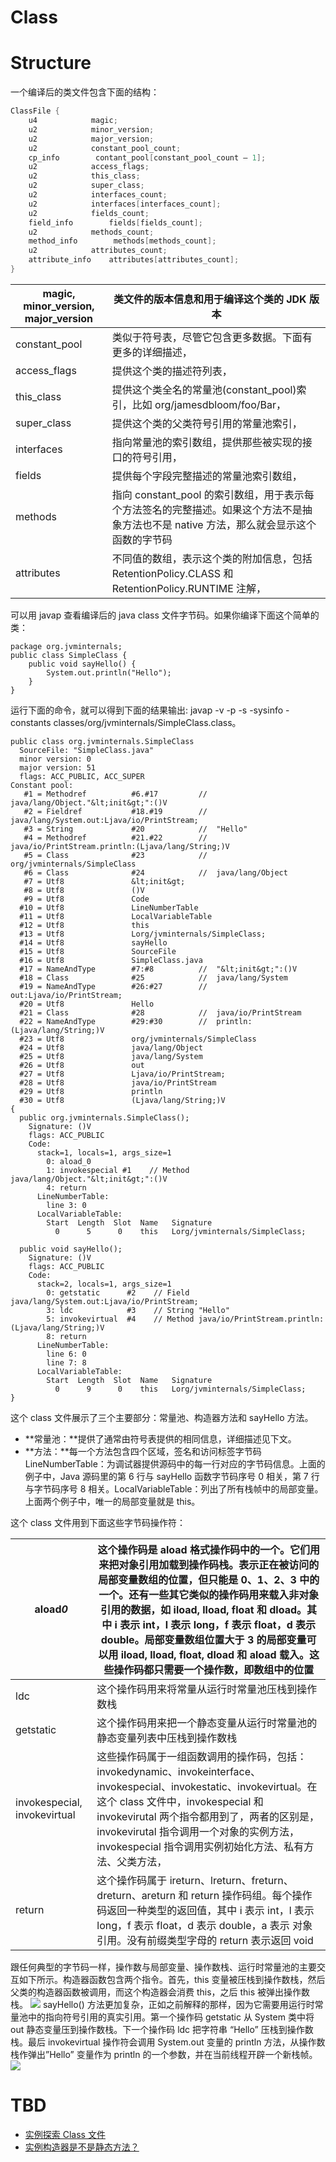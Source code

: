 # Class

# Structure

一个编译后的类文件包含下面的结构：

```java
ClassFile {
    u4            magic;
    u2            minor_version;
    u2            major_version;
    u2            constant_pool_count;
    cp_info        contant_pool[constant_pool_count – 1];
    u2            access_flags;
    u2            this_class;
    u2            super_class;
    u2            interfaces_count;
    u2            interfaces[interfaces_count];
    u2            fields_count;
    field_info        fields[fields_count];
    u2            methods_count;
    method_info        methods[methods_count];
    u2            attributes_count;
    attribute_info    attributes[attributes_count];
}
```

| magic, minor_version, major_version | 类文件的版本信息和用于编译这个类的 JDK 版本                                                                                             |
| ----------------------------------- | --------------------------------------------------------------------------------------------------------------------------------------- |
| constant_pool                       | 类似于符号表，尽管它包含更多数据。下面有更多的详细描述，                                                                                |
| access_flags                        | 提供这个类的描述符列表，                                                                                                                |
| this_class                          | 提供这个类全名的常量池(constant_pool)索引，比如 org/jamesdbloom/foo/Bar，                                                               |
| super_class                         | 提供这个类的父类符号引用的常量池索引，                                                                                                  |
| interfaces                          | 指向常量池的索引数组，提供那些被实现的接口的符号引用，                                                                                  |
| fields                              | 提供每个字段完整描述的常量池索引数组，                                                                                                  |
| methods                             | 指向 constant_pool 的索引数组，用于表示每个方法签名的完整描述。如果这个方法不是抽象方法也不是 native 方法，那么就会显示这个函数的字节码 |
| attributes                          | 不同值的数组，表示这个类的附加信息，包括 RetentionPolicy.CLASS 和 RetentionPolicy.RUNTIME 注解，                                        |

可以用 javap 查看编译后的 java class 文件字节码。如果你编译下面这个简单的类：

```
package org.jvminternals;
public class SimpleClass {
    public void sayHello() {
        System.out.println("Hello");
    }
}
```

运行下面的命令，就可以得到下面的结果输出: javap -v -p -s -sysinfo -constants classes/org/jvminternals/SimpleClass.class。

```
public class org.jvminternals.SimpleClass
  SourceFile: "SimpleClass.java"
  minor version: 0
  major version: 51
  flags: ACC_PUBLIC, ACC_SUPER
Constant pool:
   #1 = Methodref          #6.#17         //  java/lang/Object."&lt;init&gt;":()V
   #2 = Fieldref           #18.#19        //  java/lang/System.out:Ljava/io/PrintStream;
   #3 = String             #20            //  "Hello"
   #4 = Methodref          #21.#22        //  java/io/PrintStream.println:(Ljava/lang/String;)V
   #5 = Class              #23            //  org/jvminternals/SimpleClass
   #6 = Class              #24            //  java/lang/Object
   #7 = Utf8               &lt;init&gt;
   #8 = Utf8               ()V
   #9 = Utf8               Code
  #10 = Utf8               LineNumberTable
  #11 = Utf8               LocalVariableTable
  #12 = Utf8               this
  #13 = Utf8               Lorg/jvminternals/SimpleClass;
  #14 = Utf8               sayHello
  #15 = Utf8               SourceFile
  #16 = Utf8               SimpleClass.java
  #17 = NameAndType        #7:#8          //  "&lt;init&gt;":()V
  #18 = Class              #25            //  java/lang/System
  #19 = NameAndType        #26:#27        //  out:Ljava/io/PrintStream;
  #20 = Utf8               Hello
  #21 = Class              #28            //  java/io/PrintStream
  #22 = NameAndType        #29:#30        //  println:(Ljava/lang/String;)V
  #23 = Utf8               org/jvminternals/SimpleClass
  #24 = Utf8               java/lang/Object
  #25 = Utf8               java/lang/System
  #26 = Utf8               out
  #27 = Utf8               Ljava/io/PrintStream;
  #28 = Utf8               java/io/PrintStream
  #29 = Utf8               println
  #30 = Utf8               (Ljava/lang/String;)V
{
  public org.jvminternals.SimpleClass();
    Signature: ()V
    flags: ACC_PUBLIC
    Code:
      stack=1, locals=1, args_size=1
        0: aload_0
        1: invokespecial #1    // Method java/lang/Object."&lt;init&gt;":()V
        4: return
      LineNumberTable:
        line 3: 0
      LocalVariableTable:
        Start  Length  Slot  Name   Signature
          0      5      0    this   Lorg/jvminternals/SimpleClass;

  public void sayHello();
    Signature: ()V
    flags: ACC_PUBLIC
    Code:
      stack=2, locals=1, args_size=1
        0: getstatic      #2    // Field java/lang/System.out:Ljava/io/PrintStream;
        3: ldc            #3    // String "Hello"
        5: invokevirtual  #4    // Method java/io/PrintStream.println:(Ljava/lang/String;)V
        8: return
      LineNumberTable:
        line 6: 0
        line 7: 8
      LocalVariableTable:
        Start  Length  Slot  Name   Signature
          0      9      0    this   Lorg/jvminternals/SimpleClass;
}
```

这个 class 文件展示了三个主要部分：常量池、构造器方法和 sayHello 方法。

- **常量池：**提供了通常由符号表提供的相同信息，详细描述见下文。
- **方法：**每一个方法包含四个区域，签名和访问标签字节码 LineNumberTable：为调试器提供源码中的每一行对应的字节码信息。上面的例子中，Java 源码里的第 6 行与 sayHello 函数字节码序号 0 相关，第 7 行与字节码序号 8 相关。LocalVariableTable：列出了所有栈帧中的局部变量。上面两个例子中，唯一的局部变量就是 this。

这个 class 文件用到下面这些字节码操作符：

| aload*0*                     | 这个操作码是 aload 格式操作码中的一个。它们用来把对象引用加载到操作码栈。表示正在被访问的局部变量数组的位置，但只能是 0、1、2、3 中的一个。还有一些其它类似的操作码用来载入非对象引用的数据，如 iload, lload, float 和 dload。其中 i 表示 int，l 表示 long，f 表示 float，d 表示 double。局部变量数组位置大于 3 的局部变量可以用 iload, lload, float, dload 和 aload 载入。这些操作码都只需要一个操作数，即数组中的位置 |
| ---------------------------- | ----------------------------------------------------------------------------------------------------------------------------------------------------------------------------------------------------------------------------------------------------------------------------------------------------------------------------------------------------------------------------------------------------------------------- |
| ldc                          | 这个操作码用来将常量从运行时常量池压栈到操作数栈                                                                                                                                                                                                                                                                                                                                                                        |
| getstatic                    | 这个操作码用来把一个静态变量从运行时常量池的静态变量列表中压栈到操作数栈                                                                                                                                                                                                                                                                                                                                                |
| invokespecial, invokevirtual | 这些操作码属于一组函数调用的操作码，包括：invokedynamic、invokeinterface、invokespecial、invokestatic、invokevirtual。在这个 class 文件中，invokespecial 和 invokevirutal 两个指令都用到了，两者的区别是，invokevirutal 指令调用一个对象的实例方法，invokespecial 指令调用实例初始化方法、私有方法、父类方法，                                                                                                          |
| return                       | 这个操作码属于 ireturn、lreturn、freturn、dreturn、areturn 和 return 操作码组。每个操作码返回一种类型的返回值，其中 i 表示 int，l 表示 long，f 表示 float，d 表示 double，a 表示 对象引用。没有前缀类型字母的 return 表示返回 void                                                                                                                                                                                      |

跟任何典型的字节码一样，操作数与局部变量、操作数栈、运行时常量池的主要交互如下所示。构造器函数包含两个指令。首先，this 变量被压栈到操作数栈，然后父类的构造器函数被调用，而这个构造器会消费 this，之后 this 被弹出操作数栈。
![](http://incdn1.b0.upaiyun.com/2016/02/2de41f30abe1e66e98211e54cc110024-1024x846.png)
sayHello() 方法更加复杂，正如之前解释的那样，因为它需要用运行时常量池中的指向符号引用的真实引用。第一个操作码 getstatic 从 System 类中将 out 静态变量压到操作数栈。下一个操作码 ldc 把字符串 “Hello” 压栈到操作数栈。最后 invokevirtual 操作符会调用 System.out 变量的 println 方法，从操作数栈作弹出”Hello” 变量作为 println 的一个参数，并在当前线程开辟一个新栈帧。
![](http://incdn1.b0.upaiyun.com/2016/02/81fee9586ec0b61b5dde85b99e114fd9-646x1024.png)

# TBD

- [实例探索 Class 文件](http://www.importnew.com/17086.html)
- [实例构造器是不是静态方法？](http://rednaxelafx.iteye.com/blog/652719)
